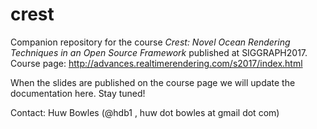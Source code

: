 
# crest

Companion repository for the course *Crest: Novel Ocean Rendering Techniques in an Open Source Framework* published at SIGGRAPH2017. Course page: http://advances.realtimerendering.com/s2017/index.html

When the slides are published on the course page we will update the documentation here. Stay tuned!

Contact: Huw Bowles (@hdb1 , huw dot bowles at gmail dot com)
